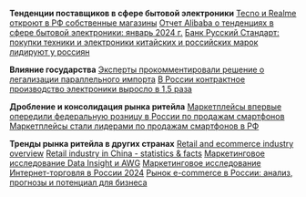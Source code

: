 **Тенденции поставщиков в сфере бытовой электроники**
[Tecno и Realme откроют в РФ собственные магазины](https://www.sostav.ru/publication/tecno-i-realme-otkroyut-v-rf-sobstvennye-magaziny-63571.html)
[Отчет Alibaba о тенденциях в сфере бытовой электроники: январь 2024 г.](https://reads.alibaba.com/ru/alibaba-trend-report-on-consumer-electronics-january-2024/) 
[Банк Русский Стандарт: покупки техники и электроники китайских и российских марок лидируют у россиян](https://www.rsb.ru/press-center/news/2024/130524/)

**Влияние государства**
[Эксперты прокомментировали решение о легализации параллельного импорта](https://tass.ru/ekonomika/14319997)
[В России контрактное производство электроники выросло в 1,5 раза](https://www.cnews.ru/news/top/2024-04-25_v_rossii_kontraktnoe_proizvodstvo)

**Дробление и консолидация рынка ритейла**
[Маркетплейсы впервые опередили федеральную розницу в России по продажам смартфонов](https://www.tadviser.ru/index.php/%D0%A1%D1%82%D0%B0%D1%82%D1%8C%D1%8F:%D0%A1%D0%BC%D0%B0%D1%80%D1%82%D1%84%D0%BE%D0%BD%D1%8B_%28%D1%80%D1%8B%D0%BD%D0%BE%D0%BA_%D0%A0%D0%BE%D1%81%D1%81%D0%B8%D0%B8%29#.D0.9C.D0.B0.D1.80.D0.BA.D0.B5.D1.82.D0.BF.D0.BB.D0.B5.D0.B9.D1.81.D1.8B_.D0.B2.D0.BF.D0.B5.D1.80.D0.B2.D1.8B.D0.B5_.D0.BE.D0.BF.D0.B5.D1.80.D0.B5.D0.B4.D0.B8.D0.BB.D0.B8_.D1.84.D0.B5.D0.B4.D0.B5.D1.80.D0.B0.D0.BB.D1.8C.D0.BD.D1.83.D1.8E_.D1.80.D0.BE.D0.B7.D0.BD.D0.B8.D1.86.D1.83_.D0.B2_.D0.A0.D0.BE.D1.81.D1.81.D0.B8.D0.B8_.D0.BF.D0.BE_.D0.BF.D1.80.D0.BE.D0.B4.D0.B0.D0.B6.D0.B0.D0.BC_.D1.81.D0.BC.D0.B0.D1.80.D1.82.D1.84.D0.BE.D0.BD.D0.BE.D0.B2)
[Маркетплейсы стали лидерами по продажам смартфонов в РФ](https://habr.com/ru/news/827324/)

**Тренды рынка ритейла в других странах**
[Retail and ecommerce industry overview](https://www.emarketer.com/insights/future-retail-trends-industry-forecast/)
[Retail industry in China - statistics & facts](https://www.statista.com/topics/1839/retail-in-china/#topicOverview)
[Маркетинговое исследование Data Insight и AWG](https://datainsight.ru/omnirating2024)
[Маркетинговое исследование Интернет-торговля в России 2024](https://datainsight.ru/eCommerce_2023)
[Рынок e-commerce в России: анализ, прогнозы и потенциал для бизнеса](https://www.ashmanov.com/education/articles/rynok-e-commerce-v-rossii-analiz-prognozy-i-potentsial-dlya-biznesa/)
